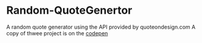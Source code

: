 # Random-QuoteGenertor
A random quote generator using the API provided by quoteondesign.com
A copy of thwee project is on the [codepen](https://codepen.io/amarkrsinha432/pen/jLaXqj?editors=0110)
